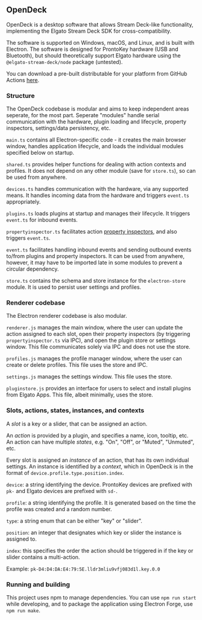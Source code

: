 ## OpenDeck

OpenDeck is a desktop software that allows Stream Deck-like functionality, implementing the Elgato Stream Deck SDK for cross-compatibility.

The software is supported on Windows, macOS, and Linux, and is built with Electron. The software is designed for ProntoKey hardware (USB and Bluetooth), but should theoretically support Elgato hardware using the `@elgato-stream-deck/node` package (untested).

You can download a pre-built distributable for your platform from GitHub Actions [here](https://github.com/ninjadev64/OpenDeck/actions).

### Structure

The OpenDeck codebase is modular and aims to keep independent areas seperate, for the most part. Seperate "modules" handle serial communication with the hardware, plugin loading and lifecycle, property inspectors, settings/data persistency, etc.

`main.ts` contains all Electron-specific code - it creates the main browser window, handles application lifecycle, and loads the individual modules specified below on startup.

`shared.ts` provides helper functions for dealing with action contexts and profiles. It does not depend on any other module (save for `store.ts`), so can be used from anywhere.

`devices.ts` handles communication with the hardware, via any supported means. It handles incoming data from the hardware and triggers `event.ts` appropriately.

`plugins.ts` loads plugins at startup and manages their lifecycle. It triggers `event.ts` for inbound events.

`propertyinspector.ts` facilitates action [property inspectors](https://docs.elgato.com/sdk/plugins/property-inspector), and also triggers `event.ts`.

`event.ts` facilitates handling inbound events and sending outbound events to/from plugins and property inspectors. It can be used from anywhere, however, it may have to be imported late in some modules to prevent a circular dependency.

`store.ts` contains the schema and store instance for the `electron-store` module. It is used to persist user settings and profiles.

### Renderer codebase

The Electron renderer codebase is also modular.

`renderer.js` manages the main window, where the user can update the action assigned to each slot, open their property inspectors (by triggering `propertyinspector.ts` via IPC), and open the plugin store or settings window. This file communicates solely via IPC and does not use the store.

`profiles.js` manages the profile manager window, where the user can create or delete profiles. This file uses the store and IPC.

`settings.js` manages the settings window. This file uses the store.

`pluginstore.js` provides an interface for users to select and install plugins from Elgato Apps. This file, albeit minimally, uses the store.

### Slots, actions, states, instances, and contexts

A *slot* is a key or a slider, that can be assigned an action.

An *action* is provided by a plugin, and specifies a name, icon, tooltip, etc. An action can have multiple *states*, e.g. "On", "Off", or "Muted", "Unmuted", etc.

Every slot is assigned an *instance* of an action, that has its own individual settings. An instance is identified by a *context*, which in OpenDeck is in the format of `device.profile.type.position.index`.

`device`: a string identifying the device. ProntoKey devices are prefixed with `pk-` and Elgato devices are prefixed with `sd-`.

`profile`: a string identifying the profile. It is generated based on the time the profile was created and a random number.

`type`: a string enum that can be either "key" or "slider".

`position`: an integer that designates which key or slider the instance is assigned to.

`index`: this specifies the order the action should be triggered in if the key or slider contains a multi-action.

Example: `pk-D4:D4:DA:E4:79:5E.lldr3mliu9vfj083d1l.key.0.0`

### Running and building

This project uses npm to manage dependencies. You can use `npm run start` while developing, and to package the application using Electron Forge, use `npm run make`.
